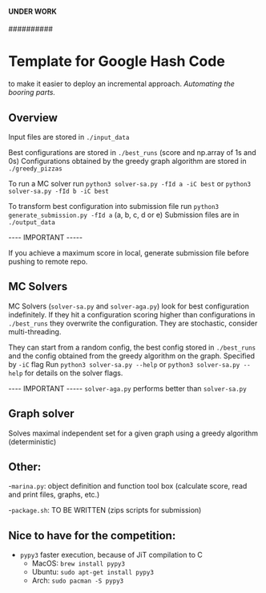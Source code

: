 #### UNDER WORK

##########

# Template for Google Hash Code
to make it easier to deploy an incremental approach. _Automating the booring parts._

## Overview
Input files are stored in `./input_data`

Best configurations are stored in `./best_runs` (score and np.array of 1s and 0s)
Configurations obtained by the greedy graph algorithm are stored in `./greedy_pizzas`

To run a MC solver run `python3 solver-sa.py -fId a -iC best` or `python3 solver-sa.py -fId b -iC best`

To transform best configuration into submission file run `python3 generate_submission.py -fId a` (a, b, c, d or e)
Submission files are in `./output_data`

---- IMPORTANT -----

If you achieve a maximum score in local, generate submission file before pushing to remote repo.

## MC Solvers
MC Solvers (`solver-sa.py` and `solver-aga.py`) look for best configuration indefinitely.
If they hit a configuration scoring higher than configurations in `./best_runs` they overwrite the configuration.
They are stochastic, consider multi-threading.

They can start from a random config, the best config stored in `./best_runs` and the config obtained from the greedy algorithm on the graph. Specified by `-iC` flag
Run `python3 solver-sa.py --help` or `python3 solver-sa.py --help` for details on the solver flags.

---- IMPORTANT -----
`solver-aga.py` performs better than `solver-sa.py`

## Graph solver
Solves maximal independent set for a given graph using a greedy algorithm (deterministic)


## Other:

-`marina.py`: object definition and function tool box (calculate score, read and print files, graphs, etc.)

-`package.sh`: TO BE WRITTEN (zips scripts for submission)




## Nice to have for the competition:
- `pypy3` faster execution, because of JiT compilation to C
    + MacOS: `brew install pypy3`
    + Ubuntu: `sudo apt-get install pypy3`
    + Arch: `sudo pacman -S pypy3`
